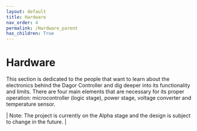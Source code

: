 ```yaml
---
layout: default
title: Hardware
nav_order: 4
permalink: /Hardware_parent
has_children: True
---
```


# Hardware

This section is dedicated to the people that want to learn about the electronics behind the Dagor Controller and dig deeper into its functionality and limits. There are four main elements that are necessary for its proper operation: microcontroller (logic stage), power stage, voltage converter and temperature sensor.

| Note: The project is currently on the Alpha stage and the design is subject to change in the future. |
